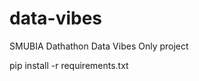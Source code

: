 # data-vibes

SMUBIA Dathathon Data Vibes Only project

<!-- ignore -->
<!-- pip install pandas matplotlib networkx numpy scikit-learn nltkpip install pandas matplotlib networkx numpy scikit-learn nltk -->

<!-- use this to install packages -->

pip install -r requirements.txt
